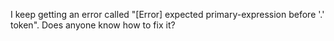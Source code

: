 I keep getting an error called "[Error] expected primary-expression before '.' token".
Does anyone know how to fix it?
